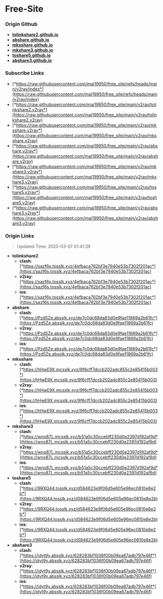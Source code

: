 # Free-Site

### Origin Github

- [**tolinkshare2.github.io**](https://github.com/tolinkshare2/tolinkshare2.github.io)
- [**abshare.github.io**](https://github.com/abshare/abshare.github.io)
- [**mksshare.github.io**](https://github.com/mksshare/mksshare.github.io)
- [**mkshare3.github.io**](https://github.com/mkshare3/mkshare3.github.io)
- [**toshare5.github.io**](https://github.com/toshare5/toshare5.github.io)
- [**abshare3.github.io**](https://github.com/abshare3/abshare3.github.io)

### Subscribe Links

- [*https://raw.githubusercontent.com/mai19950/free_site/refs/heads/main/v2ray/index*](https://raw.githubusercontent.com/mai19950/free_site/refs/heads/main/v2ray/index)
- [*https://raw.githubusercontent.com/mai19950/free_site/main/v2ray/tolinkshare2.v2ray*](https://raw.githubusercontent.com/mai19950/free_site/main/v2ray/tolinkshare2.v2ray)
- [*https://raw.githubusercontent.com/mai19950/free_site/main/v2ray/mksshare.v2ray*](https://raw.githubusercontent.com/mai19950/free_site/main/v2ray/mksshare.v2ray)
- [*https://raw.githubusercontent.com/mai19950/free_site/main/v2ray/abshare.v2ray*](https://raw.githubusercontent.com/mai19950/free_site/main/v2ray/abshare.v2ray)
- [*https://raw.githubusercontent.com/mai19950/free_site/main/v2ray/mkshare3.v2ray*](https://raw.githubusercontent.com/mai19950/free_site/main/v2ray/mkshare3.v2ray)
- [*https://raw.githubusercontent.com/mai19950/free_site/main/v2ray/toshare5.v2ray*](https://raw.githubusercontent.com/mai19950/free_site/main/v2ray/toshare5.v2ray)
- [*https://raw.githubusercontent.com/mai19950/free_site/main/v2ray/abshare3.v2ray*](https://raw.githubusercontent.com/mai19950/free_site/main/v2ray/abshare3.v2ray)

### Origin Links

> Updated Time: 2025-03-07 01:41:39

- **tolinkshare2**
  - **clash**: [*https://sazf6s.tosslk.xyz/4efbaca762bf3e7940e53b7302f201ac*](https://sazf6s.tosslk.xyz/4efbaca762bf3e7940e53b7302f201ac)
  - **v2ray**: [*https://sazf6s.tosslk.xyz/4efbaca762bf3e7940e53b7302f201ac*](https://sazf6s.tosslk.xyz/4efbaca762bf3e7940e53b7302f201ac)
  - **ios**: [*https://sazf6s.tosslk.xyz/4efbaca762bf3e7940e53b7302f201ac*](https://sazf6s.tosslk.xyz/4efbaca762bf3e7940e53b7302f201ac)
- **abshare**
  - **clash**: [*https://Pzd5Ze.absslk.xyz/de7c0dc68da83d0e9fae11869a2b61fc*](https://Pzd5Ze.absslk.xyz/de7c0dc68da83d0e9fae11869a2b61fc)
  - **v2ray**: [*https://Pzd5Ze.absslk.xyz/de7c0dc68da83d0e9fae11869a2b61fc*](https://Pzd5Ze.absslk.xyz/de7c0dc68da83d0e9fae11869a2b61fc)
  - **ios**: [*https://Pzd5Ze.absslk.xyz/de7c0dc68da83d0e9fae11869a2b61fc*](https://Pzd5Ze.absslk.xyz/de7c0dc68da83d0e9fae11869a2b61fc)
- **mksshare**
  - **clash**: [*https://hHwE9X.mcsslk.xyz/9f6cff7dccb202adc855c2e85415b003*](https://hHwE9X.mcsslk.xyz/9f6cff7dccb202adc855c2e85415b003)
  - **v2ray**: [*https://hHwE9X.mcsslk.xyz/9f6cff7dccb202adc855c2e85415b003*](https://hHwE9X.mcsslk.xyz/9f6cff7dccb202adc855c2e85415b003)
  - **ios**: [*https://hHwE9X.mcsslk.xyz/9f6cff7dccb202adc855c2e85415b003*](https://hHwE9X.mcsslk.xyz/9f6cff7dccb202adc855c2e85415b003)
- **mkshare3**
  - **clash**: [*https://wno87L.mcsslk.xyz/b51a5c30ccebff230d0e2397d192af9d*](https://wno87L.mcsslk.xyz/b51a5c30ccebff230d0e2397d192af9d)
  - **v2ray**: [*https://wno87L.mcsslk.xyz/b51a5c30ccebff230d0e2397d192af9d*](https://wno87L.mcsslk.xyz/b51a5c30ccebff230d0e2397d192af9d)
  - **ios**: [*https://wno87L.mcsslk.xyz/b51a5c30ccebff230d0e2397d192af9d*](https://wno87L.mcsslk.xyz/b51a5c30ccebff230d0e2397d192af9d)
- **toshare5**
  - **clash**: [*https://9RXQ44.tosslk.xyz/d584623e9f06d5e605e96ec0810e8e2b*](https://9RXQ44.tosslk.xyz/d584623e9f06d5e605e96ec0810e8e2b)
  - **v2ray**: [*https://9RXQ44.tosslk.xyz/d584623e9f06d5e605e96ec0810e8e2b*](https://9RXQ44.tosslk.xyz/d584623e9f06d5e605e96ec0810e8e2b)
  - **ios**: [*https://9RXQ44.tosslk.xyz/d584623e9f06d5e605e96ec0810e8e2b*](https://9RXQ44.tosslk.xyz/d584623e9f06d5e605e96ec0810e8e2b)
- **abshare3**
  - **clash**: [*https://idyt9y.absslk.xyz/628283bf1036f00b09ea67adb797e46f*](https://idyt9y.absslk.xyz/628283bf1036f00b09ea67adb797e46f)
  - **v2ray**: [*https://idyt9y.absslk.xyz/628283bf1036f00b09ea67adb797e46f*](https://idyt9y.absslk.xyz/628283bf1036f00b09ea67adb797e46f)
  - **ios**: [*https://idyt9y.absslk.xyz/628283bf1036f00b09ea67adb797e46f*](https://idyt9y.absslk.xyz/628283bf1036f00b09ea67adb797e46f)
